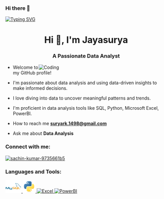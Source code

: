### Hi there 👋

<!--
**jayasurya-98/jayasurya-98** is a ✨ _special_ ✨ repository because its `README.md` (this file) appears on your GitHub profile.

Here are some ideas to get you started:

- 🔭 I’m currently working on ...
- 🌱 I’m currently learning ...
- 👯 I’m looking to collaborate on ...
- 🤔 I’m looking for help with ...
- 💬 Ask me about ...
- 📫 How to reach me: ...
- 😄 Pronouns: ...
- ⚡ Fun fact: ...
-->
[![Typing SVG](https://readme-typing-svg.demolab.com/?lines=Hey+Folks;I'm+Jayasurya)](https://git.io/typing-svg)
<h1 align="center">Hi 👋, I'm Jayasurya</h1>
<h3 align="center">A Passionate Data Analyst</h3>


<img align="right" alt="Coding" width="400" src="https://cdn.dribbble.com/users/1162077/screenshots/3848914/programmer.gif">



- Welcome to my GitHub profile!

- I'm passionate about data analysis and using data-driven insights to make informed decisions. 

- I love diving into data to uncover meaningful patterns and trends.

- I'm proficient in data analysis tools like SQL, Python, Microsoft Excel, PowerBI.

- How to reach me **suryark.1498@gmail.com**

- Ask me about **Data Analysis**


<h3 align="left">Connect with me:</h3>
<p align="left">
<a href="https://www.linkedin.com/in/jayasurya-r-k-4b0307186" target="blank"><img align="center" src="https://raw.githubusercontent.com/rahuldkjain/github-profile-readme-generator/master/src/images/icons/Social/linked-in-alt.svg" alt="sachin-kumar-9735661b5" height="30" width="40" /></a>

</p>
<h3 align="left">Languages and Tools:</h3>
<p align="left">
<a href="https://www.mysql.com/" target="_blank" rel="noreferrer"> <img src="https://raw.githubusercontent.com/devicons/devicon/master/icons/mysql/mysql-original-wordmark.svg" alt="mysql" width="50" height="40"/> </a> 
<a href="https://www.python.org" target="_blank" rel="noreferrer"> <img src="https://raw.githubusercontent.com/devicons/devicon/master/icons/python/python-original.svg" alt="python" width="40" height="40"/> </a> 
<a href="https://www.microsoft.com/en-in/microsoft-365/excel" target="_blank" rel="noreferrer"> <img src="https://static.vecteezy.com/system/resources/previews/019/550/641/original/microsoft-excel-logo-icon-free-download-free-vector.jpg" alt="Excel" width="40" height="40"/> </a> 
 <a href="https://powerbi.microsoft.com/en-in/"db/" target="_blank" rel="noreferrer"> <img src="https://store-images.s-microsoft.com/image/apps.9729.14405452487353876.a6612b1c-3bfc-46da-ad7e-0dd83b65757d.be9b17fe-9781-42f6-9a3e-4914ef774843" alt="PowerBI" width="40" height="40"/> </a> 
